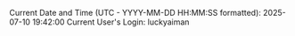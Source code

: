 Current Date and Time (UTC - YYYY-MM-DD HH:MM:SS formatted): 2025-07-10 19:42:00
Current User's Login: luckyaiman
